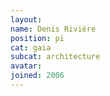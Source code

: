 ```yaml
---
layout:
name: Denis Rivière
position: pi
cat: gaia
subcat: architecture
avatar:
joined: 2006
---
```



